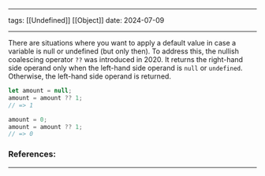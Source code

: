 
--- 
tags:  [[Undefined]] [[Object]]
date: 2024-07-09

---

There are situations where you want to apply a default value in case a variable is null or undefined (but only then). To address this, the nullish coalescing operator `??` was introduced in 2020. It returns the right-hand side operand only when the left-hand side operand is `null` or `undefined`. Otherwise, the left-hand side operand is returned.

```javascript
let amount = null;
amount = amount ?? 1;
// => 1

amount = 0;
amount = amount ?? 1;
// => 0
```

### References:


---




